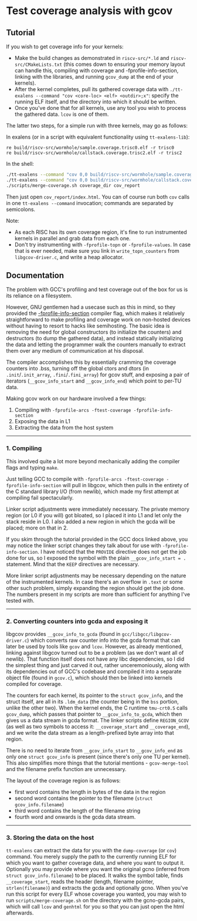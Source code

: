 # Test coverage analysis with gcov

## Tutorial

If you wish to get coverage info for your kernels:
- Make the build changes as demonstrated in `riscv-src/*.ld` and `riscv-src/CMakeLists.txt` (this comes down to ensuring your memory layout can handle this, compiling with coverage and -fprofile-info-section, linking with the libraries, and running `gcov_dump` at the end of your kernels).
- After the kernel completes, pull its gathered coverage data with `./tt-exalens --command "cov <core-loc> <elf> <outdir>;x"`: specify the running ELF itself, and the directory into which it should be written.
- Once you've done that for all kernels, use any tool you wish to process the gathered data. `lcov` is one of them.

The latter two steps, for a simple run with three kernels, may go as follows:

In exalens (or in a script with equivalent functionality using `tt-exalens-lib`):

```
re build/riscv-src/wormhole/sample.coverage.trisc0.elf -r trisc0
re build/riscv-src/wormhole/callstack.coverage.trisc2.elf -r trisc2
```

In the shell:

```bash
./tt-exalens --command "cov 0,0 build/riscv-src/wormhole/sample.coverage.trisc0.elf build/obj/riscv-src/sample.gcno coverage_dir;x"
./tt-exalens --command "cov 0,0 build/riscv-src/wormhole/callstack.coverage.trisc2.elf build/obj/riscv-src/callstack.gcno coverage_dir;x"
./scripts/merge-coverage.sh coverage_dir cov_report
```

Then just open `cov_report/index.html`.
You can of course run both `cov` calls in one `tt-exalens --command` invocation; commands are separated by semicolons.

Note:
- As each RISC has its own coverage region, it's fine to run instrumented kernels in parallel and grab data from each one.
- Don't try instrumenting with `-fprofile-topn` or `-fprofile-values`. In case that is ever needed, make sure you link in `write_topn_counters` from `libgcov-driver.c`, and write a heap allocator.

## Documentation

The problem with GCC's profiling and test coverage out of the box for us is its reliance on a filesystem.

However, GNU gentlemen had a usecase such as this in mind, so they provided the [-fprofile-info-section](https://gcc.gnu.org/onlinedocs/gcc-15.1.0/gcc/Freestanding-Environments.html) compiler flag, which makes it relatively straightforward to make profiling and coverage work on non-hosted devices without having to resort to hacks like semihosting. The basic idea is removing the need for global constructors (to initialize the counters) and destructors (to dump the gathered data), and instead statically initializing the data and letting the programmer walk the counters manually to extract them over any medium of communication at his disposal.

The compiler accomplishes this by essentially cramming the coverage counters into .bss, turning off the global ctors and dtors (in `.init`/`.init_array`, `.fini`/`.fini_array`) for gcov stuff, and exposing a pair of iterators (`__gcov_info_start` and `__gcov_info_end`) which point to per-TU data.

Making gcov work on our hardware involved a few things:
1. Compiling with `-fprofile-arcs -ftest-coverage -fprofile-info-section`
2. Exposing the data in L1
3. Extracting the data from the host system

---

### 1. Compiling

This involved quite a lot more beyond mechanically adding the compiler flags and typing `make`.

Just telling GCC to compile with `-fprofile-arcs -ftest-coverage -fprofile-info-section` will pull in libgcov, which then pulls in the entirety of the C standard library I/O (from newlib), which made my first attempt at compiling fail spectacularly.

Linker script adjustments were immediately necessary. The private memory region (or L0 if you will) got bloated, so I placed it into L1 and let only the stack reside in L0. I also added a new region in which the gcda will be placed; more on that in 2.

If you skim through the tutorial provided in the GCC docs linked above, you may notice the linker script changes they talk about for use with `-fprofile-info-section`. I have noticed that the `PROVIDE` directive does not get the job done for us, so I exposed the symbol with the plain `__gcov_info_start = .` statement. Mind that the `KEEP` directives are necessary.

More linker script adjustments may be necessary depending on the nature of the instrumented kernels. In case there's an overflow in `.text` or some other such problem, simply expanding the region should get the job done. The numbers present in my scripts are more than sufficient for anything I've tested with.

---

### 2. Converting counters into gcda and exposing it

libgcov provides `__gcov_info_to_gcda` (found in `gcc/libgcc/libgcov-driver.c`) which converts raw counter info into the gcda format that can later be used by tools like `gcov` and `lcov`. However, as already mentioned, linking against libgcov turned out to be a problem (as we don't want all of newlib). That function itself does not have any libc dependencies, so I did the simplest thing and just carved it out, rather unceremoniously, along with its dependencies out of GCC's codebase and compiled it into a separate object file (found in `gcov.c`), which should then be linked into kernels compiled for coverage.

The counters for each kernel, its pointer to the `struct gcov_info`, and the struct itself, are all in its `.ldm_data` (the counter being in the `bss` portion, unlike the other two). When the kernel ends, the C runtime `tmu-crt0.S` calls `gcov_dump`, which passes that pointer to `__gcov_info_to_gcda`, which then gives us a data stream in gcda format. The linker scripts define `REGION_GCOV` (as well as two symbols to access it: `__coverage_start` and `__coverage_end`), and we write the data stream as a length-prefixed byte array into that region.

There is no need to iterate from `__gcov_info_start` to `__gcov_info_end` as only one `struct gcov_info` is present (since there's only one TU per kernel). This also simplifies more things that the tutorial mentions - `gcov-merge-tool` and the filename prefix function are unnecessary.

The layout of the coverage region is as follows:
- first word contains the length in bytes of the data in the region
- second word contains the pointer to the filename (`struct gcov_info.filename`)
- third word contains the length of the filename string
- fourth word and onwards is the gcda data stream.

---

### 3. Storing the data on the host

`tt-exalens` can extract the data for you with the `dump-coverage` (or `cov`) command. You merely supply the path to the currently running ELF for which you want to gather coverage data, and where you want to output it. Optionally you may provide where you want the original gcno (inferred from `struct gcov_info.filename`) to be placed. It walks the symbol table, finds `__coverage_start`, reads the header (length, filename pointer, `strlen(filename)`) and extracts the gcda and optionally gcno. When you've run this script for every ELF whose coverage you wanted, you may wish to run `scripts/merge-coverage.sh` on the directory with the gcno-gcda pairs, which will call `lcov` and `genhtml` for you so that you can just open the html afterwards.
